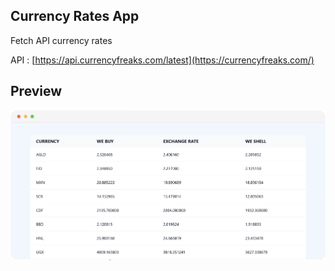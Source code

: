 ## Currency Rates App

Fetch API currency rates

API : [https://api.currencyfreaks.com/latest](https://currencyfreaks.com/)

## Preview

![](https://raw.githubusercontent.com/danisec/assets/main/images/currency-rates/currency-rates.png)
